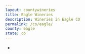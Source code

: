 ```yaml
---
layout: countywineries
title: Eagle Wineries
description: Wineries in Eagle CO
permalink: /co/eagle/
county: eagle
state: co
---
```

-
